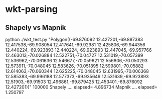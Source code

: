 wkt-parsing
===========


## Shapely vs Mapnik

python ./wkt_test.py "Polygon((-69.876092 12.427201,-69.887383 12.417538,-69.908054 12.417641,-69.92981 12.425806,-69.944356 12.440224,-69.923893 12.440224,-69.923893 12.447045,-69.957766 12.463013,-70.026884 12.522751,-70.04727 12.531019,-70.057399 12.536962,-70.061636 12.546677,-70.059621 12.556806,-70.050293 12.573911,-70.048045 12.583626,-70.051895 12.599801,-70.05882 12.614063,-70.060344 12.625225,-70.048045 12.631995,-70.006368 12.585383,-69.996188 12.577373,-69.935649 12.531639,-69.923893 12.51903,-69.91503 12.496861,-69.879425 12.453401,-69.876092 12.427201))" 100000
Shapely ....
elapsed= 4.896734
Mapnik ....
elapsed= 1.250797
